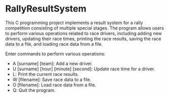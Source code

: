 # RallyResultSystem
This C programming project implements a result system for a rally competition consisting of multiple special stages. The program allows users to perform various operations related to race drivers, including adding new drivers, updating their race times, printing the race results, saving the race data to a file, and loading race data from a file.

Enter commands to perform various operations:
* A [surname] [team]: Add a new driver.
* U [surname] [hour] [minute] [second]: Update race time for a driver.
* L: Print the current race results.
* W [filename]: Save race data to a file.
* O [filename]: Load race data from a file.
* Q: Quit the program.
